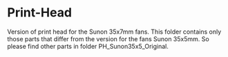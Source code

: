 # Print-Head

Version of print head for the Sunon 35x7mm fans.
This folder contains only those parts that differ from the version for the fans Sunon 35x5mm.
So please find other parts in folder PH_Sunon35x5_Original.